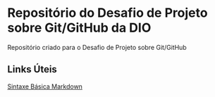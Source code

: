# Repositório do Desafio de Projeto sobre Git/GitHub da DIO
Repositório criado para o Desafio de Projeto sobre Git/GitHub

## Links Úteis
[Sintaxe Básica Markdown](https://www.markdownguide.org/basic-syntax/)
